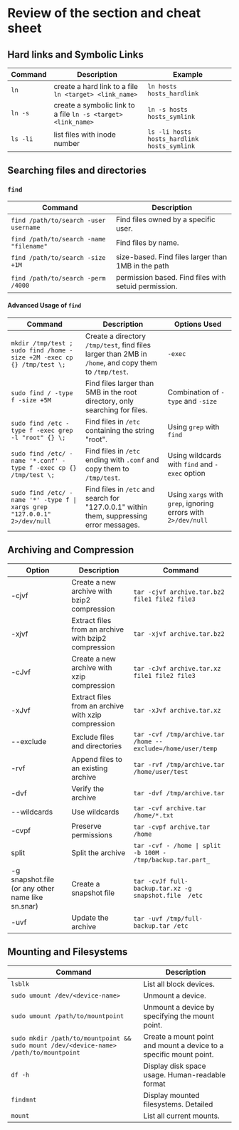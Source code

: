 # Review of the section and cheat sheet
## Hard links and Symbolic Links
| Command | Description | Example |
| --- | --- | --- |
| `ln` | create a hard link to a file `ln <target> <link_name>` | `ln hosts hosts_hardlink` |
| `ln -s` | create a symbolic link to a file `ln -s <target> <link_name>` | `ln -s hosts hosts_symlink` |
| `ls -li` | list files with inode number | `ls -li hosts hosts_hardlink hosts_symlink` |
## Searching files and directories
### `find`
| Command | Description |
|---------|-------------|
| `find /path/to/search -user username` | Find files owned by a specific user. |
| `find /path/to/search -name "filename"` | Find files by name. |
| `find /path/to/search -size +1M` | size-based. Find files larger than 1MB in the path |
| `find /path/to/search -perm /4000` | permission based. Find files with setuid permission. |
#### Advanced Usage of `find`

| Command | Description | Options Used |
|---------|-------------|--------------|
| `mkdir /tmp/test ; sudo find /home -size +2M -exec cp {} /tmp/test \;` | Create a directory `/tmp/test`, find files larger than 2MB in `/home`, and copy them to `/tmp/test`. | `-exec` |
| `sudo find / -type f -size +5M` | Find files larger than 5MB in the root directory, only searching for files. | Combination of `-type` and `-size` |
| `sudo find /etc -type f -exec grep -l "root" {} \;` | Find files in `/etc` containing the string "root". | Using `grep` with `find` |
| `sudo find /etc/ -name '*.conf' -type f -exec cp {} /tmp/test \;` | Find files in `/etc` ending with `.conf` and copy them to `/tmp/test`. | Using wildcards with `find` and `-exec` option |
| `sudo find /etc/ -name '*' -type f \| xargs grep "127.0.0.1" 2>/dev/null` | Find files in `/etc` and search for "127.0.0.1" within them, suppressing error messages. | Using `xargs` with `grep`, ignoring errors with `2>/dev/null` |
## Archiving and Compression
| Option | Description | Command |
|--------|-------------|---------|
| -cjvf | Create a new archive with bzip2 compression | `tar -cjvf archive.tar.bz2 file1 file2 file3` |
| -xjvf | Extract files from an archive with bzip2 compression | `tar -xjvf archive.tar.bz2` |
| -cJvf | Create a new archive with xzip compression | `tar -cJvf archive.tar.xz file1 file2 file3` |
| -xJvf | Extract files from an archive with xzip compression | `tar -xJvf archive.tar.xz` |
| --exclude | Exclude files and directories | `tar -cvf /tmp/archive.tar /home --exclude=/home/user/temp` |
| -rvf | Append files to an existing archive | `tar -rvf /tmp/archive.tar /home/user/test` |
| -dvf | Verify the archive | `tar -dvf /tmp/archive.tar` |
| --wildcards | Use wildcards | `tar -cvf archive.tar /home/*.txt` |
| -cvpf | Preserve permissions | `tar -cvpf archive.tar /home` |
| split | Split the archive | `tar -cvf - /home \| split -b 100M - /tmp/backup.tar.part_` |
| -g snapshot.file (or any other name like sn.snar) | Create a snapshot file | `tar -cvJf full-backup.tar.xz -g snapshot.file  /etc` |
| -uvf | Update the archive | `tar -uvf /tmp/full-backup.tar /etc` |
## Mounting and Filesystems
| Command | Description |
|---------|-------------|
| `lsblk` | List all block devices. |
| `sudo umount /dev/<device-name>` | Unmount a device. |
| `sudo umount /path/to/mountpoint` | Unmount a device by specifying the mount point. |
|`sudo mkdir /path/to/mountpoint && sudo mount /dev/<device-name> /path/to/mountpoint` | Create a mount point and mount a device to a specific mount point. |
| `df -h` | Display disk space usage. Human-readable format |
| `findmnt` | Display mounted filesystems. Detailed |
| `mount` | List all current mounts. |

